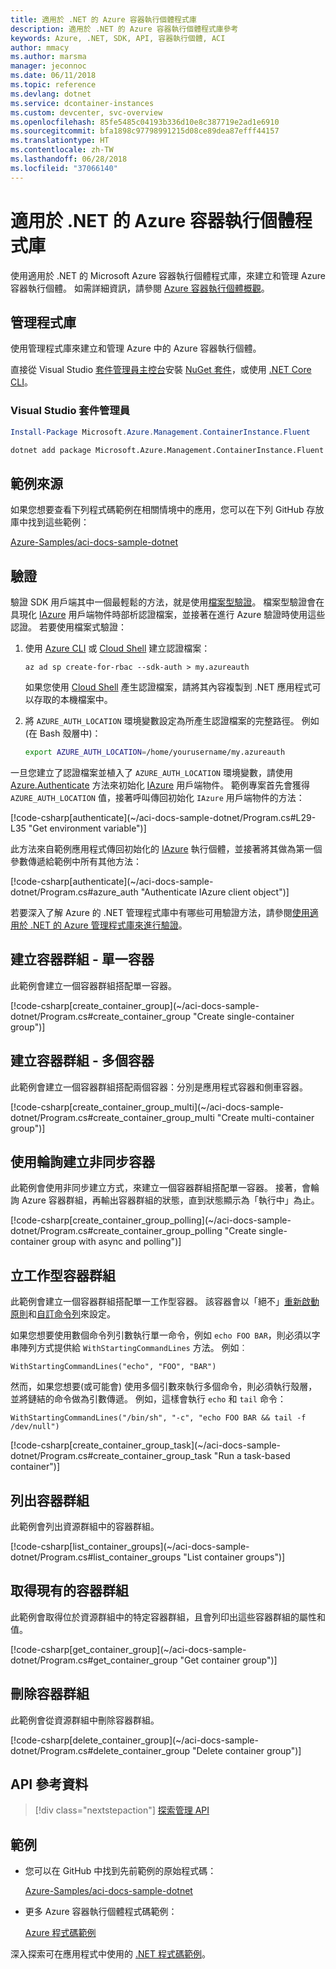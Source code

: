 ```yaml
---
title: 適用於 .NET 的 Azure 容器執行個體程式庫
description: 適用於 .NET 的 Azure 容器執行個體程式庫參考
keywords: Azure, .NET, SDK, API, 容器執行個體, ACI
author: mmacy
ms.author: marsma
manager: jeconnoc
ms.date: 06/11/2018
ms.topic: reference
ms.devlang: dotnet
ms.service: dcontainer-instances
ms.custom: devcenter, svc-overview
ms.openlocfilehash: 85fe5485c04193b336d10e8c387719e2ad1e6910
ms.sourcegitcommit: bfa1898c97798991215d08ce89dea87efff44157
ms.translationtype: HT
ms.contentlocale: zh-TW
ms.lasthandoff: 06/28/2018
ms.locfileid: "37066140"
---
```

# <a name="azure-container-instances-libraries-for-net"></a>適用於 .NET 的 Azure 容器執行個體程式庫

使用適用於 .NET 的 Microsoft Azure 容器執行個體程式庫，來建立和管理 Azure 容器執行個體。 如需詳細資訊，請參閱 [Azure 容器執行個體概觀](/azure/container-instances/container-instances-overview)。

## <a name="management-library"></a>管理程式庫

使用管理程式庫來建立和管理 Azure 中的 Azure 容器執行個體。

直接從 Visual Studio [套件管理員主控台][PackageManager]安裝 [NuGet 套件](https://www.nuget.org/packages/Microsoft.Azure.Management.ContainerInstance.Fluent)，或使用 [.NET Core CLI][DotNetCLI]。

### <a name="visual-studio-package-manager"></a>Visual Studio 套件管理員

```powershell
Install-Package Microsoft.Azure.Management.ContainerInstance.Fluent
```

```bash
dotnet add package Microsoft.Azure.Management.ContainerInstance.Fluent
```

## <a name="example-source"></a>範例來源

如果您想要查看下列程式碼範例在相關情境中的應用，您可以在下列 GitHub 存放庫中找到這些範例：

[Azure-Samples/aci-docs-sample-dotnet](https://github.com/Azure-Samples/aci-docs-sample-dotnet)

## <a name="authentication"></a>驗證

驗證 SDK 用戶端其中一個最輕鬆的方法，就是使用[檔案型驗證][sdk-auth]。 檔案型驗證會在具現化 [IAzure][iazure] 用戶端物件時部析認證檔案，並接著在進行 Azure 驗證時使用這些認證。 若要使用檔案式驗證：

1. 使用 [Azure CLI](/cli/azure) 或 [Cloud Shell](https://shell.azure.com/) 建立認證檔案：

   `az ad sp create-for-rbac --sdk-auth > my.azureauth`

   如果您使用 [Cloud Shell](https://shell.azure.com/) 產生認證檔案，請將其內容複製到 .NET 應用程式可以存取的本機檔案中。

2. 將 `AZURE_AUTH_LOCATION` 環境變數設定為所產生認證檔案的完整路徑。 例如 (在 Bash 殼層中)：

   ```bash
   export AZURE_AUTH_LOCATION=/home/yourusername/my.azureauth
   ```

一旦您建立了認證檔案並植入了 `AZURE_AUTH_LOCATION` 環境變數，請使用 [Azure.Authenticate][iazure-authenticate] 方法來初始化 [IAzure][iazure] 用戶端物件。 範例專案首先會獲得 `AZURE_AUTH_LOCATION` 值，接著呼叫傳回初始化 `IAzure` 用戶端物件的方法：

<!-- SOURCE REPO: https://github.com/Azure-Samples/aci-docs-sample-dotnet --> [!code-csharp[authenticate](~/aci-docs-sample-dotnet/Program.cs#L29-L35 "Get environment variable")]

此方法來自範例應用程式傳回初始化的 [IAzure][iazure] 執行個體，並接著將其做為第一個參數傳遞給範例中所有其他方法：

<!-- SOURCE REPO: https://github.com/Azure-Samples/aci-docs-sample-dotnet --> [!code-csharp[authenticate](~/aci-docs-sample-dotnet/Program.cs#azure_auth "Authenticate IAzure client object")]

若要深入了解 Azure 的 .NET 管理程式庫中有哪些可用驗證方法，請參閱[使用適用於 .NET 的 Azure 管理程式庫來進行驗證][sdk-auth]。

## <a name="create-container-group---single-container"></a>建立容器群組 - 單一容器

此範例會建立一個容器群組搭配單一容器。

<!-- SOURCE REPO: https://github.com/Azure-Samples/aci-docs-sample-dotnet --> [!code-csharp[create_container_group](~/aci-docs-sample-dotnet/Program.cs#create_container_group "Create single-container group")]

## <a name="create-container-group---multiple-containers"></a>建立容器群組 - 多個容器

此範例會建立一個容器群組搭配兩個容器：分別是應用程式容器和側車容器。

<!-- SOURCE REPO: https://github.com/Azure-Samples/aci-docs-sample-dotnet --> [!code-csharp[create_container_group_multi](~/aci-docs-sample-dotnet/Program.cs#create_container_group_multi "Create multi-container group")]

## <a name="asynchronous-container-create-with-polling"></a>使用輪詢建立非同步容器

此範例會使用非同步建立方式，來建立一個容器群組搭配單一容器。 接著，會輪詢 Azure 容器群組，再輸出容器群組的狀態，直到狀態顯示為「執行中」為止。

<!-- SOURCE REPO: https://github.com/Azure-Samples/aci-docs-sample-dotnet --> [!code-csharp[create_container_group_polling](~/aci-docs-sample-dotnet/Program.cs#create_container_group_polling "Create single-container group with async and polling")]

## <a name="create-task-based-container-group"></a>立工作型容器群組

此範例會建立一個容器群組搭配單一工作型容器。 該容器會以「絕不」[重新啟動原則](/azure/container-instances/container-instances-restart-policy)和[自訂命令列](/azure/container-instances/container-instances-restart-policy#command-line-override)來設定。

如果您想要使用數個命令列引數執行單一命令，例如 `echo FOO BAR`，則必須以字串陣列方式提供給 `WithStartingCommandLines` 方法。 例如︰

`WithStartingCommandLines("echo", "FOO", "BAR")`

然而，如果您想要(或可能會) 使用多個引數來執行多個命令，則必須執行殼層，並將鏈結的命令做為引數傳遞。 例如，這樣會執行 `echo` 和 `tail` 命令：

`WithStartingCommandLines("/bin/sh", "-c", "echo FOO BAR && tail -f /dev/null")`

<!-- SOURCE REPO: https://github.com/Azure-Samples/aci-docs-sample-dotnet --> [!code-csharp[create_container_group_task](~/aci-docs-sample-dotnet/Program.cs#create_container_group_task "Run a task-based container")]

## <a name="list-container-groups"></a>列出容器群組

此範例會列出資源群組中的容器群組。

<!-- SOURCE REPO: https://github.com/Azure-Samples/aci-docs-sample-dotnet --> [!code-csharp[list_container_groups](~/aci-docs-sample-dotnet/Program.cs#list_container_groups "List container groups")]

## <a name="get-an-existing-container-group"></a>取得現有的容器群組

此範例會取得位於資源群組中的特定容器群組，且會列印出這些容器群組的屬性和值。

<!-- SOURCE REPO: https://github.com/Azure-Samples/aci-docs-sample-dotnet --> [!code-csharp[get_container_group](~/aci-docs-sample-dotnet/Program.cs#get_container_group "Get container group")]

## <a name="delete-a-container-group"></a>刪除容器群組

此範例會從資源群組中刪除容器群組。

<!-- SOURCE REPO: https://github.com/Azure-Samples/aci-docs-sample-dotnet --> [!code-csharp[delete_container_group](~/aci-docs-sample-dotnet/Program.cs#delete_container_group "Delete container group")]

## <a name="api-reference"></a>API 參考資料

> [!div class="nextstepaction"]
> [探索管理 API](/dotnet/api/overview/azure/containerinstances/management)

## <a name="samples"></a>範例

* 您可以在 GitHub 中找到先前範例的原始程式碼：

  [Azure-Samples/aci-docs-sample-dotnet][aci-docs-sample-dotnet]

* 更多 Azure 容器執行個體程式碼範例：

  [Azure 程式碼範例][samples]

深入探索可在應用程式中使用的 [.NET 程式碼範例](https://azure.microsoft.com/resources/samples/?platform=dotnet)。

<!-- LINKS - External -->
[aci-docs-sample-dotnet]: https://github.com/Azure-Samples/aci-docs-sample-dotnet
[samples]: https://azure.microsoft.com/resources/samples/?sort=0&term=ACI
[sdk-auth]: https://github.com/Azure/azure-libraries-for-net/blob/master/AUTH.md

<!-- LINKS - Internal -->
[DotNetCLI]: /dotnet/core/tools/dotnet-add-package
[PackageManager]: /nuget/tools/package-manager-console
[iazure]: /dotnet/api/microsoft.azure.management.fluent.azure
[iazure-authenticate]: /dotnet/api/microsoft.azure.management.fluent.azure.authenticate
